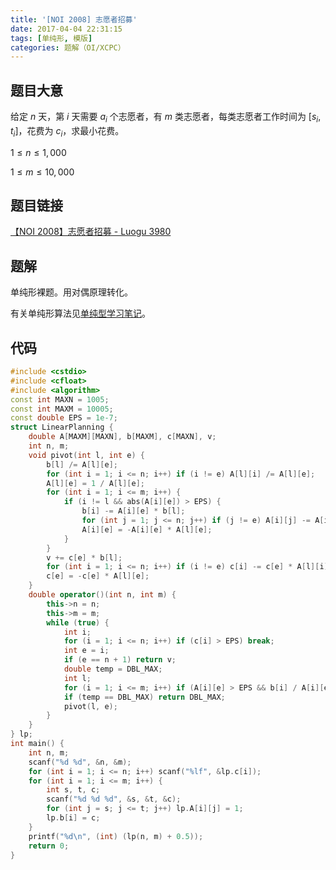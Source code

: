 ```yaml
---
title: '[NOI 2008] 志愿者招募'
date: 2017-04-04 22:31:15
tags: [单纯形, 模版]
categories: 题解（OI/XCPC）
---
```


## 题目大意

给定 $n$ 天，第 $i$ 天需要 $a_i$ 个志愿者，有 $m$ 类志愿者，每类志愿者工作时间为 $[s_i, t_i]$，花费为 $c_i$，求最小花费。

$1 \leqslant n \leqslant 1,000$

$1 \leqslant m \leqslant 10,000$

## 题目链接

[【NOI 2008】志愿者招募 - Luogu 3980](https://www.luogu.com.cn/problem/P3980)

<!-- more -->

## 题解

单纯形裸题。用对偶原理转化。

有关单纯形算法见[单纯型学习笔记](http://pepcy.cf/单纯形算法学习笔记/)。

## 代码

```c++
#include <cstdio>
#include <cfloat>
#include <algorithm>
const int MAXN = 1005;
const int MAXM = 10005;
const double EPS = 1e-7;
struct LinearPlanning {
	double A[MAXM][MAXN], b[MAXM], c[MAXN], v;
	int n, m;
	void pivot(int l, int e) {
		b[l] /= A[l][e];
		for (int i = 1; i <= n; i++) if (i != e) A[l][i] /= A[l][e];
		A[l][e] = 1 / A[l][e];
		for (int i = 1; i <= m; i++) {
			if (i != l && abs(A[i][e]) > EPS) {
				b[i] -= A[i][e] * b[l];
				for (int j = 1; j <= n; j++) if (j != e) A[i][j] -= A[i][e] * A[l][j];
				A[i][e] = -A[i][e] * A[l][e];
			}
		}
		v += c[e] * b[l];
		for (int i = 1; i <= n; i++) if (i != e) c[i] -= c[e] * A[l][i];
		c[e] = -c[e] * A[l][e];
	}
	double operator()(int n, int m) {
		this->n = n;
		this->m = m;
		while (true) {
			int i;
			for (i = 1; i <= n; i++) if (c[i] > EPS) break;
			int e = i;
			if (e == n + 1) return v;
			double temp = DBL_MAX;
			int l;
			for (i = 1; i <= m; i++) if (A[i][e] > EPS && b[i] / A[i][e] < temp) temp = b[i] / A[i][e], l = i;
			if (temp == DBL_MAX) return DBL_MAX;
			pivot(l, e);
		}
	}
} lp;
int main() {
	int n, m;
	scanf("%d %d", &n, &m);
	for (int i = 1; i <= n; i++) scanf("%lf", &lp.c[i]);
	for (int i = 1; i <= m; i++) {
		int s, t, c;
		scanf("%d %d %d", &s, &t, &c);
		for (int j = s; j <= t; j++) lp.A[i][j] = 1;
		lp.b[i] = c;
	}
	printf("%d\n", (int) (lp(n, m) + 0.5));
	return 0;
}
```
